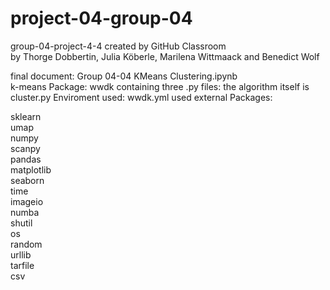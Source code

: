 # project-04-group-04
group-04-project-4-4 created by GitHub Classroom  
by Thorge Dobbertin, Julia Köberle, Marilena Wittmaack and Benedict Wolf

final document: Group 04-04 KMeans Clustering.ipynb  
k-means Package: wwdk containing three .py files: the algorithm itself is cluster.py
Enviroment used: wwdk.yml
used external Packages:

sklearn  
umap  
numpy  
scanpy   
pandas  
matplotlib  
seaborn  
time  
imageio  
numba  
shutil  
os  
random  
urllib  
tarfile  
csv  






